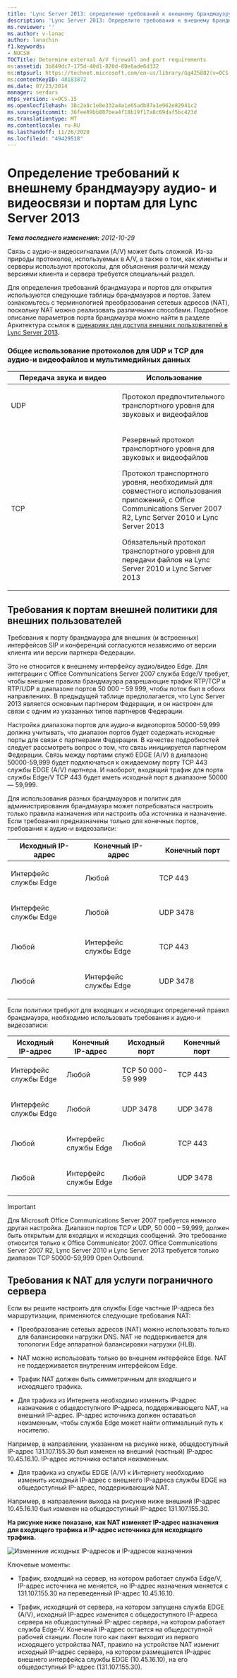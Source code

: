 ```yaml
---
title: 'Lync Server 2013: определение требований к внешнему брандмауэру аудио- и видеосвязи и портам'
description: 'Lync Server 2013: Определите требования к внешнему брандмауэру и порту/V.'
ms.reviewer: ''
ms.author: v-lanac
author: lanachin
f1.keywords:
- NOCSH
TOCTitle: Determine external A/V firewall and port requirements
ms:assetid: 3b849dc7-175d-40d1-820d-80e6ade6d332
ms:mtpsurl: https://technet.microsoft.com/en-us/library/Gg425882(v=OCS.15)
ms:contentKeyID: 48183872
ms.date: 07/23/2014
manager: serdars
mtps_version: v=OCS.15
ms.openlocfilehash: 38c2a8c1e8e332a4a1e65adb87a1e962e82941c2
ms.sourcegitcommit: 36fee89bb887bea4f18b19f17a8c69daf5bc423d
ms.translationtype: MT
ms.contentlocale: ru-RU
ms.lasthandoff: 11/26/2020
ms.locfileid: "49429518"
---
```

# <a name="determine-external-av-firewall-and-port-requirements-for-lync-server-2013"></a>Определение требований к внешнему брандмауэру аудио- и видеосвязи и портам для Lync Server 2013

<div data-xmlns="http://www.w3.org/1999/xhtml">

<div class="topic" data-xmlns="http://www.w3.org/1999/xhtml" data-msxsl="urn:schemas-microsoft-com:xslt" data-cs="https://msdn.microsoft.com/">

<div data-asp="https://msdn2.microsoft.com/asp">



</div>

<div id="mainSection">

<div id="mainBody">

<span> </span>

_**Тема последнего изменения:** 2012-10-29_

Связь с аудио-и видеосигналами (A/V) может быть сложной. Из-за природы протоколов, используемых в A/V, а также о том, как клиенты и серверы используют протоколы, для объяснения различий между версиями клиента и сервера требуется специальный раздел.

Для определения требований брандмауэра и портов для открытия используются следующие таблицы брандмауэров и портов. Затем ознакомьтесь с терминологией преобразования сетевых адресов (NAT), поскольку NAT можно реализовать различными способами. Подробное описание параметров порта брандмауэра можно найти в разделе Архитектура ссылок в [сценариях для доступа внешних пользователей в Lync Server 2013](lync-server-2013-scenarios-for-external-user-access.md).

### <a name="general-protocol-usage-for-udp-and-tcp-in-audiovideo-and-media-traffic"></a>Общее использование протоколов для UDP и TCP для аудио-и видеофайлов и мультимедийных данных

<table>
<colgroup>
<col style="width: 50%" />
<col style="width: 50%" />
</colgroup>
<thead>
<tr class="header">
<th>Передача звука и видео</th>
<th>Использование</th>
</tr>
</thead>
<tbody>
<tr class="odd">
<td><p>UDP</p></td>
<td><p>Протокол предпочтительного транспортного уровня для звуковых и видеофайлов</p></td>
</tr>
<tr class="even">
<td><p>TCP</p></td>
<td><p>Резервный протокол транспортного уровня для звуковых и видеофайлов</p>
<p>Протокол транспортного уровня, необходимый для совместного использования приложений, с Office Communications Server 2007 R2, Lync Server 2010 и Lync Server 2013</p>
<p>Обязательный протокол транспортного уровня для передачи файлов на Lync Server 2010 и Lync Server 2013</p></td>
</tr>
</tbody>
</table>


<div>

## <a name="external-av-firewall-port-requirements-for-external-user-access"></a>Требования к портам внешней политики для внешних пользователей

Требования к порту брандмауэра для внешних (и встроенных) интерфейсов SIP и конференций согласуются независимо от версии клиента или версии партнера Федерации.

Это не относится к внешнему интерфейсу аудио/видео Edge. Для интеграции с Office Communications Server 2007 служба Edge/V требует, чтобы внешние правила брандмауэра разрешающие трафик RTP/TCP и RTP/UDP в диапазоне портов 50 000 – 59 999, чтобы поток был в обоих направлениях. В предыдущей таблице предполагается, что Lync Server 2013 является основным партнером Федерации, и он настроен для связи с одним из указанных типов партнеров Федерации.

Настройка диапазона портов для аудио-и видеопортов 50000-59,999 должна учитывать, что диапазон портов будет содержать исходные порты для связи с партнерами Федерации. В качестве подробностей следует рассмотреть вопрос о том, что связь инициируется партнером Федерации. Связь между портами служб EDGE (A/V) в диапазоне 50000-59,999 будет подключаться к ожидаемому порту TCP 443 службы EDGE (A/V) партнера. И наоборот, входящий трафик для порта службы Edge/V TCP 443 будет иметь исходный порт в диапазоне 50000 — 59,999.

Для использования разных брандмауэров и политик для администрирования брандмауэра может потребоваться настроить только правила назначения или настроить оба источника и назначение. Если требования предназначены только для конечных портов, требования к аудио-и видеозаписи:


<table>
<colgroup>
<col style="width: 33%" />
<col style="width: 33%" />
<col style="width: 33%" />
</colgroup>
<thead>
<tr class="header">
<th>Исходный IP-адрес</th>
<th>Конечный IP-адрес</th>
<th>Конечный порт</th>
</tr>
</thead>
<tbody>
<tr class="odd">
<td><p>Интерфейс службы Edge</p></td>
<td><p>Любой</p></td>
<td><p>TCP 443</p></td>
</tr>
<tr class="even">
<td><p>Интерфейс службы Edge</p></td>
<td><p>Любой</p></td>
<td><p>UDP 3478</p></td>
</tr>
<tr class="odd">
<td><p>Любой</p></td>
<td><p>Интерфейс службы Edge</p></td>
<td><p>TCP 443</p></td>
</tr>
<tr class="even">
<td><p>Любой</p></td>
<td><p>Интерфейс службы Edge</p></td>
<td><p>UDP 3478</p></td>
</tr>
</tbody>
</table>


Если политики требуют для входящих и исходящих определений правил брандмауэра, необходимо использовать требования к аудио-и видеозаписи:


<table>
<colgroup>
<col style="width: 25%" />
<col style="width: 25%" />
<col style="width: 25%" />
<col style="width: 25%" />
</colgroup>
<thead>
<tr class="header">
<th>Исходный IP-адрес</th>
<th>Конечный IP-адрес</th>
<th>Исходный порт</th>
<th>Конечный порт</th>
</tr>
</thead>
<tbody>
<tr class="odd">
<td><p>Интерфейс службы Edge</p></td>
<td><p>Любой</p></td>
<td><p>TCP 50 000-59 999</p></td>
<td><p>TCP 443</p></td>
</tr>
<tr class="even">
<td><p>Интерфейс службы Edge</p></td>
<td><p>Любой</p></td>
<td><p>UDP 3478</p></td>
<td><p>UDP 3478</p></td>
</tr>
<tr class="odd">
<td><p>Любой</p></td>
<td><p>Интерфейс службы Edge</p></td>
<td><p>Любой</p></td>
<td><p>TCP 443</p></td>
</tr>
<tr class="even">
<td><p>Любой</p></td>
<td><p>Интерфейс службы Edge</p></td>
<td><p>Любой</p></td>
<td><p>UDP 3478</p></td>
</tr>
</tbody>
</table>


<div>


> [!IMPORTANT]  
> Для Microsoft Office Communications Server 2007 требуется немного другая настройка. Диапазон портов TCP и UDP, 50 000 – 59,999, должен быть открытым для входящих и исходящих сообщений. Это требование относится только к Office Communicator 2007. Office Communications Server 2007 R2, Lync Server 2010 и Lync Server 2013 требуется только диапазон TCP 50000-59,999 Open Outbound.



</div>

</div>

<div>

## <a name="nat-requirements-for-the-edge-service"></a>Требования к NAT для услуги пограничного сервера

Если вы решите настроить для службы Edge частные IP-адреса без маршрутизации, применяются следующие требования NAT:

  - Преобразование сетевых адресов (NAT) можно использовать только для балансировки нагрузки DNS. NAT не поддерживается для топологии Edge аппаратной балансировки нагрузки (HLB).

  - NAT можно использовать только во внешнем интерфейсе Edge. NAT не поддерживается внутренним интерфейсом Edge.

  - Трафик NAT должен быть симметричным для входящего и исходящего трафика.
    
  - Для трафика из Интернета необходимо изменить IP-адрес назначения с общедоступного IP-адреса, поддерживающего NAT, на внешний IP-адрес. IP-адрес источника должен оставаться неизменным, чтобы служба Edge может найти оптимальный путь к носителю.
  
  Например, в направлении, указанном на рисунке ниже, общедоступный IP-адрес 131.107.155.30 был изменен на внешний (частный) IP-адрес 10.45.16.10. IP-адрес источника остался неизменным.
  
  - Для трафика из службы EDGE (A/V) к Интернету необходимо изменить исходный IP-адрес с внешнего IP-адреса службы EDGE на общедоступный IP-адрес, поддерживающий NAT.

Например, в направлении выхода на рисунке ниже внешний IP-адрес 10.45.16.10 был изменен на общедоступный IP-адрес 131.107.155.30.

**На рисунке ниже показано, как NAT изменяет IP-адрес назначения для входящего трафика и IP-адрес источника для исходящего трафика.**

![Изменение исходных IP-адресов и IP-адресов назначения](images/Gg425882.0fee7ec5-4cb8-4aff-9164-e7fbab73336d(OCS.15).jpg "Изменение исходных IP-адресов и IP-адресов назначения")

Ключевые моменты:

  - Трафик, входящий на сервер, на котором работает служба Edge/V, IP-адрес источника не меняется, но IP-адрес назначения меняется с 131.107.155.30 на переведенный IP-адрес 10.45.16.10.

  - Трафик, исходящий от сервера, на котором запущена служба EDGE (A/V), исходный IP-адрес изменится с общедоступного IP-адреса сервера на общедоступный IP-адрес сервера, на котором работает служба Edge-V. Конечный IP-адрес остается на общедоступной рабочей станции. После того как пакет выходит из первого исходящего устройства NAT, правило на устройстве NAT изменит исходный IP-адрес сервера, на котором размещается IP-адрес внешнего интерфейса службы EDGE (10.45.16.10), на его общедоступный IP-адрес (131.107.155.30).

</div>

</div>

<span> </span>

</div>

</div>

</div>

